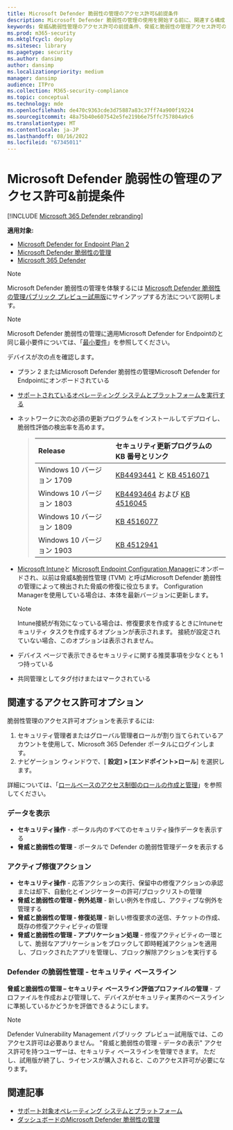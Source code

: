 ```yaml
---
title: Microsoft Defender 脆弱性の管理のアクセス許可&前提条件
description: Microsoft Defender 脆弱性の管理の使用を開始する前に、関連する構成とアクセス許可があることを確認します。
keywords: 脅威&脆弱性管理のアクセス許可の前提条件、脅威と脆弱性の管理アクセス許可の前提条件、Microsoft Defender for Endpoint TVM アクセス許可の前提条件、脆弱性管理、mdvm、Microsoft Defender 脆弱性の管理
ms.prod: m365-security
ms.mktglfcycl: deploy
ms.sitesec: library
ms.pagetype: security
ms.author: dansimp
author: dansimp
ms.localizationpriority: medium
manager: dansimp
audience: ITPro
ms.collection: M365-security-compliance
ms.topic: conceptual
ms.technology: mde
ms.openlocfilehash: de470c9363cde3d75887a83c37ff74a900f19224
ms.sourcegitcommit: 48a75b40e607542e5fe219b6e75ffc757804a9c6
ms.translationtype: MT
ms.contentlocale: ja-JP
ms.lasthandoff: 08/16/2022
ms.locfileid: "67345011"
---
```

# <a name="prerequisites--permissions-for-microsoft-defender-vulnerability-management"></a>Microsoft Defender 脆弱性の管理のアクセス許可&前提条件

[!INCLUDE [Microsoft 365 Defender rebranding](../../includes/microsoft-defender.md)]

**適用対象:**

- [Microsoft Defender for Endpoint Plan 2](https://go.microsoft.com/fwlink/?linkid=2154037)
- [Microsoft Defender 脆弱性の管理](index.yml)
- [Microsoft 365 Defender](https://go.microsoft.com/fwlink/?linkid=2118804)

>[!Note]
> Microsoft Defender 脆弱性の管理を体験するには [Microsoft Defender 脆弱性の管理パブリック プレビュー試用版](../defender-vulnerability-management/get-defender-vulnerability-management.md)にサインアップする方法について説明します。

>[!NOTE]
>Microsoft Defender 脆弱性の管理に適用Microsoft Defender for Endpointのと同じ最小要件については、「[最小要件](../defender-endpoint/minimum-requirements.md)」を参照してください。

デバイスが次の点を確認します。

- プラン 2 またはMicrosoft Defender 脆弱性の管理Microsoft Defender for Endpointにオンボードされている

- [サポートされているオペレーティング システムとプラットフォームを実行する](tvm-supported-os.md)

- ネットワークに次の必須の更新プログラムをインストールしてデプロイし、脆弱性評価の検出率を高めます。

  > Release | セキュリティ更新プログラムの KB 番号とリンク
  > :---|:---
  > Windows 10 バージョン 1709 | [KB4493441](https://support.microsoft.com/help/4493441/windows-10-update-kb4493441) と [KB 4516071](https://support.microsoft.com/help/4516071/windows-10-update-kb4516071)
  > Windows 10 バージョン 1803 | [KB4493464](https://support.microsoft.com/help/4493464) および [KB 4516045](https://support.microsoft.com/help/4516045/windows-10-update-kb4516045)
  > Windows 10 バージョン 1809 | [KB 4516077](https://support.microsoft.com/help/4516077/windows-10-update-kb4516077)
  > Windows 10 バージョン 1903 | [KB 4512941](https://support.microsoft.com/help/4512941/windows-10-update-kb4512941)

- [Microsoft Intune](/mem/intune/fundamentals/what-is-intune)と [Microsoft Endpoint Configuration Manager](/mem/configmgr/protect/deploy-use/endpoint-protection-configure)にオンボードされ、以前は脅威&脆弱性管理 (TVM) と呼ばMicrosoft Defender 脆弱性の管理によって検出された脅威の修復に役立ちます。 Configuration Managerを使用している場合は、本体を最新バージョンに更新します。

  > [!NOTE]
  > Intune接続が有効になっている場合は、修復要求を作成するときにIntuneセキュリティ タスクを作成するオプションが表示されます。 接続が設定されていない場合、このオプションは表示されません。

- デバイス ページで表示できるセキュリティに関する推奨事項を少なくとも 1 つ持っている

- 共同管理としてタグ付けまたはマークされている

## <a name="relevant-permission-options"></a>関連するアクセス許可オプション

脆弱性管理のアクセス許可オプションを表示するには:

1. セキュリティ管理者またはグローバル管理者ロールが割り当てられているアカウントを使用して、Microsoft 365 Defender ポータルにログインします。
2. ナビゲーション ウィンドウで、[ **設定] > [エンドポイント>ロール**] を選択します。

詳細については、「[ロールベースのアクセス制御のロールの作成と管理](../defender-endpoint/user-roles.md)」を参照してください。

### <a name="view-data"></a>データを表示

- **セキュリティ操作** - ポータル内のすべてのセキュリティ操作データを表示する
- **脅威と脆弱性の管理** - ポータルで Defender の脆弱性管理データを表示する

### <a name="active-remediation-actions"></a>アクティブ修復アクション

- **セキュリティ操作** - 応答アクションの実行、保留中の修復アクションの承認または却下、自動化とインジケーターの許可/ブロックリストの管理
- **脅威と脆弱性の管理 - 例外処理** - 新しい例外を作成し、アクティブな例外を管理する
- **脅威と脆弱性の管理 - 修復処理** - 新しい修復要求の送信、チケットの作成、既存の修復アクティビティの管理
- **脅威と脆弱性の管理 - アプリケーション処理** - 修復アクティビティの一環として、脆弱なアプリケーションをブロックして即時軽減アクションを適用し、ブロックされたアプリを管理し、ブロック解除アクションを実行する

### <a name="defender-vulnerability-management---security-baselines"></a>Defender の脆弱性管理 - セキュリティ ベースライン

**脅威と脆弱性の管理 – セキュリティ ベースライン評価プロファイルの管理** - プロファイルを作成および管理して、デバイスがセキュリティ業界のベースラインに準拠しているかどうかを評価できるようにします。

>[!Note]
> Defender Vulnerability Management パブリック プレビュー試用版では、このアクセス許可は必要ありません。 "脅威と脆弱性の管理 - データの表示" アクセス許可を持つユーザーは、セキュリティ ベースラインを管理できます。 ただし、試用版が終了し、ライセンスが購入されると、このアクセス許可が必要になります。

## <a name="related-articles"></a>関連記事

- [サポート対象オペレーティング システムとプラットフォーム](tvm-supported-os.md)
- [ダッシュボードのMicrosoft Defender 脆弱性の管理](tvm-dashboard-insights.md)
